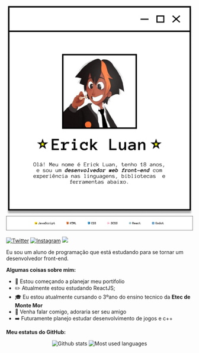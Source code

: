 <div align='center'>
  <img title="Hi" src="assets/hi.png">
</div>

<div align='center'>
  <a href='https://icons8.com/'><img title="Hi" src="assets/experiences.png"></a>
</div>

[![Twitter](https://img.shields.io/badge/Twitter-1DA1F2?style=for-the-badge&logo=twitter&logoColor=white)](https://twitter.com/EricklLuan)
[![Instagram](https://img.shields.io/badge/Instagram-E4405F?style=for-the-badge&logo=instagram&logoColor=white)](https://www.instagram.com/erickllluan/)
![](https://dcbadge.vercel.app/api/shield/316662384800301056)

Eu sou um aluno de programação que está estudando para se tornar um desenvolvedor front-end. 

**Algumas coisas sobre mim:**

  - :rocket: Estou começando a planejar meu portifolio
  - :pencil2: Atualmente estou estudando ReactJS;
  - :mortar_board: Eu estou atualmente cursando o 3ºano do ensino tecnico da **Etec de Monte Mor**
  - :purple_heart: Venha falar comigo, adoraria ser seu amigo
  - :arrow_right: Futuramente planejo estudar desenvolvimento de jogos e c++

**Meu estatus do GitHub:**

<div align='center'>

  ![Github stats](https://github-readme-stats.vercel.app/api?username=ericklluan&show_icons=true)
  ![Most used languages](https://github-readme-stats.vercel.app/api/top-langs/?username=ericklluan&langs_count=8&layout=compact)

</div>